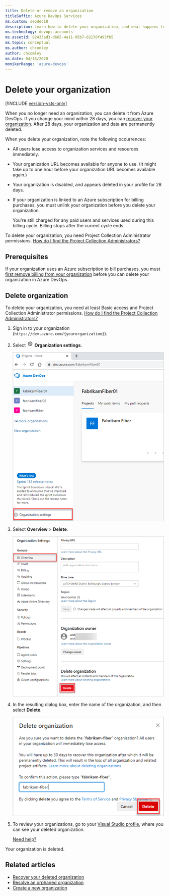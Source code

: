 ```yaml
---
title: Delete or remove an organization
titleSuffix: Azure DevOps Services
ms.custom: seodec18
description: Learn how to delete your organization, and what happens to users when you do.
ms.technology: devops-accounts
ms.assetid: 82433ad3-d665-4a11-95b7-82178f493fb5
ms.topic: conceptual
ms.author: chcomley
author: chcomley
ms.date: 04/16/2020
monikerRange: 'azure-devops'
---
```


# Delete your organization

[!INCLUDE [version-vsts-only](../../includes/version-vsts-only.md)]

When you no longer need an organization, you can delete it from Azure DevOps. If you change your mind within 28 days, you can [recover your organization](./recover-your-organization.md).
After 28 days, your organization and data are permanently deleted.

When you delete your organization, note the following occurrences:

* All users lose access to organization services and resources immediately.

* Your organization URL becomes available for anyone to use. (It might take up to one hour before your organization URL becomes available again.)

* Your organization is disabled, and appears deleted in your profile for 28 days.

* If your organization is linked to an Azure subscription for billing purchases, you must unlink your organization before you delete your organization.

  You're still charged for any paid users and services used during this billing cycle. Billing stops after the current cycle ends.

To delete your organization, you need Project Collection Administrator permissions. [How do I find the Project Collection Administrators?](../security/lookup-organization-owner-admin.md#show-members-of-the-project-collection-administrators-group)

## Prerequisites

If your organization uses an Azure subscription to bill purchases, you must [first remove billing from your organization](../billing/change-azure-subscription.md#remove-your-subscription) before you can delete your organization in Azure DevOps.

## Delete organization

To delete your organization, you need at least Basic access and Project Collection Administrator
permissions. [How do I find the Project Collection Administrators?](../security/lookup-organization-owner-admin.md#show-members-of-the-project-collection-administrators-group)

1. Sign in to your organization (```https://dev.azure.com/{yourorganization}```).

2. Select ![gear icon](../../media/icons/gear-icon.png) **Organization settings**.

    ![Open Organization settings](../../media/settings/open-admin-settings-vert.png)


3. Select **Overview** > **Delete**.

   ![Screenshot of organization settings, with Overview and Delete highlighted](media/delete-organization/organization-overview-settings.png)

4. In the resulting dialog box, enter the name of the organization, and then select **Delete**.

   ![Screenshot of Delete Account dialog box](media/delete-organization/delete-organization-popup.png)

5. To review your organizations, go to your [Visual Studio profile](https://app.vsaex.visualstudio.com/profile/view), where you can see your deleted organization.

   [Need help?](faq-configure-customize-organization.md#get-support)

Your organization is deleted.

## Related articles

- [Recover your deleted organization](recover-your-organization.md)
- [Resolve an orphaned organization](resolve-orphaned-organization.md)
- [Create a new organization](create-organization.md)